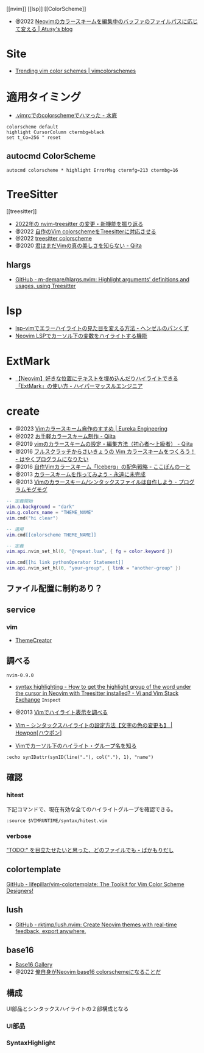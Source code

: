 [[nvim]] [[lsp]] [[ColorScheme]]

- @2022 [Neovimのカラースキームを編集中のバッファのファイルパスに応じて変える | Atusy's blog](https://blog.atusy.net/2022/04/28/vim-colorscheme-by-buffer/)

# Site
- [Trending vim color schemes | vimcolorschemes](https://vimcolorschemes.com/)

# 適用タイミング
- [.vimrcでのcolorschemeでハマった - 水底](https://amaya382.hatenablog.jp/entry/2017/02/07/194320) 
```vim
colorscheme default
highlight CursorColumn ctermbg=black
set t_Co=256 " reset
```

## autocmd ColorScheme

```vim
autocmd colorscheme * highlight ErrorMsg ctermfg=213 ctermbg=16
```
# TreeSitter
[[treesitter]]
- [2022年の nvim-treesitter の変更・新機能を振り返る](https://zenn.dev/vim_jp/articles/2022-12-25-vim-nvim-treesitter-2022-changes)
- @2022 [自作のVim colorschemeをTreesitterに対応させる](https://zenn.dev/hachy/scraps/88d761f329a9c8)
- @2022  [treesitter colorscheme](https://zenn.dev/botamotch/scraps/a9a64e9924564e)
- @2020 [君はまだVimの真の美しさを知らない - Qiita](https://qiita.com/psyashes/items/1e1716a59a0dc22ea204)

## hlargs
- [GitHub - m-demare/hlargs.nvim: Highlight arguments' definitions and usages, using Treesitter](https://github.com/m-demare/hlargs.nvim)

# lsp
- [lsp-vimでエラーハイライトの見た目を変える方法 - ヘンゼルのパンくず](https://tmls.hatenablog.com/entry/2021/02/21/050729)
- [Neovim LSPでカーソル下の変数をハイライトする機能](https://zenn.dev/botamotch/scraps/62eda54e7fba90)

# ExtMark
- [【Neovim】好きな位置にテキストを埋め込んだりハイライトできる「ExtMark」の使い方 - ハイパーマッスルエンジニア](https://www.rasukarusan.com/entry/2021/08/22/202248)

# create
- @2023 [Vimカラースキーム自作のすすめ | Eureka Engineering](https://medium.com/eureka-engineering/recommend-generating-own-colorsheme-3114abe3e1d)
- @2022 [お手軽カラースキーム制作 - Qiita](https://qiita.com/slin/items/be6dddbdb49a790692ba)
- @2019 [vimのカラースキームの設定・編集方法（初心者〜上級者） - Qiita](https://qiita.com/sff1019/items/3f73856b78d7fa2731c7)
- @2016 [フルスクラッチからさいきょうの Vim カラースキームをつくろう！ - はやくプログラムになりたい](https://rhysd.hatenablog.com/entry/2016/12/17/191158)
- @2016 [自作Vimカラースキーム「Iceberg」の配色戦略 - ここぽんのーと](https://cocopon.me/blog/2016/02/iceberg/)
- @2013 [カラースキームを作ってみよう - 永遠に未完成](https://thinca.hatenablog.com/entry/20130410/1365530054)
- @2013 [Vimのカラースキーム/シンタックスファイルは自作しよう - プログラムモグモグ](https://itchyny.hatenablog.com/entry/20130315/1363317786)

```lua
-- 定義開始
vim.o.background = "dark"
vim.g.colors_name = "THEME_NAME"
vim.cmd("hi clear")

-- 適用
vim.cmd[[colorscheme THEME_NAME]]

-- 定義
vim.api.nvim_set_hl(0, "@repeat.lua", { fg = color.keyword })

vim.cmd[[hi link pythonOperator Statement]]
vim.api.nvim_set_hl(0, "your-group", { link = "another-group" })
```

## ファイル配置に制約あり？

## service
### vim
- [ThemeCreator](http://mswift42.github.io/themecreator/#)

## 調べる
`nvim-0.9.0`
- [syntax highlighting - How to get the highlight group of the word under the cursor in Neovim with Treesitter installed? - Vi and Vim Stack Exchange](https://vi.stackexchange.com/questions/39781/how-to-get-the-highlight-group-of-the-word-under-the-cursor-in-neovim-with-trees)
`Inspect`

- @2013 [Vimでハイライト表示を調べる](https://rcmdnk.com/blog/2013/12/01/computer-vim/)
- [Vim – シンタックスハイライトの設定方法【文字の色の変更も】 | Howpon[ハウポン]](https://howpon.com/21776#i-5)
- [Vimでカーソル下のハイライト・グループ名を知る](https://hail2u.net/blog/software/vim-show-highlight-group-name-under-cursor.html)
```vim
:echo synIDattr(synID(line("."), col("."), 1), "name")
```

## 確認
### hitest
下記コマンドで、現在有効な全てのハイライトグループを確認できる。

```vim
:source $VIMRUNTIME/syntax/hitest.vim
```

### verbose
["TODO:" を目立たせたいと思った、どのファイルでも - ばかもりだし](https://baqamore.hatenablog.com/entry/2016/11/15/220358)

## colortemplate
[GitHub - lifepillar/vim-colortemplate: The Toolkit for Vim Color Scheme Designers!](https://github.com/lifepillar/vim-colortemplate)
## lush
- [GitHub - rktjmp/lush.nvim: Create Neovim themes with real-time feedback, export anywhere.](https://github.com/rktjmp/lush.nvim)

## base16
- [Base16 Gallery](https://tinted-theming.github.io/base16-gallery/)
- @2022 [俺自身がNeovim base16 colorschemeになることだ](https://zenn.dev/kawarimidoll/articles/8e58296f5b8118)

## 構成
UI部品とシンタックスハイライトの２部構成となる
### UI部品
### SyntaxHighlight
